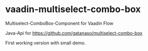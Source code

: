 # vaadin-multiselect-combo-box
Multiselect-ComboBox-Component for Vaadin Flow

Java-Api for https://github.com/gatanaso/multiselect-combo-box

First working version with small demo.
